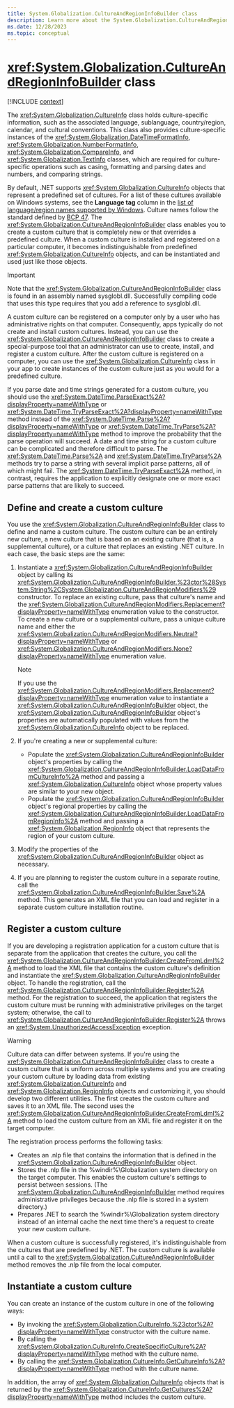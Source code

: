 ```yaml
---
title: System.Globalization.CultureAndRegionInfoBuilder class
description: Learn more about the System.Globalization.CultureAndRegionInfoBuilder class.
ms.date: 12/28/2023
ms.topic: conceptual
---
```

# <xref:System.Globalization.CultureAndRegionInfoBuilder> class

[!INCLUDE [context](includes/context.md)]

The <xref:System.Globalization.CultureInfo> class holds culture-specific information, such as the associated language, sublanguage, country/region, calendar, and cultural conventions. This class also provides culture-specific instances of the <xref:System.Globalization.DateTimeFormatInfo>, <xref:System.Globalization.NumberFormatInfo>, <xref:System.Globalization.CompareInfo>, and <xref:System.Globalization.TextInfo> classes, which are required for culture-specific operations such as casing, formatting and parsing dates and numbers, and comparing strings.

By default, .NET supports <xref:System.Globalization.CultureInfo> objects that represent a predefined set of cultures. For a list of these cultures available on Windows systems, see the **Language tag** column in the [list of language/region names supported by Windows](/openspecs/windows_protocols/ms-lcid/a9eac961-e77d-41a6-90a5-ce1a8b0cdb9c). Culture names follow the standard defined by [BCP 47](https://tools.ietf.org/html/bcp47). The <xref:System.Globalization.CultureAndRegionInfoBuilder> class enables you to create a custom culture that is completely new or that overrides a predefined culture. When a custom culture is installed and registered on a particular computer, it becomes indistinguishable from predefined <xref:System.Globalization.CultureInfo> objects, and can be instantiated and used just like those objects.

> [!IMPORTANT]
> Note that the <xref:System.Globalization.CultureAndRegionInfoBuilder> class is found in an assembly named sysglobl.dll. Successfully compiling code that uses this type requires that you add a reference to sysglobl.dll.

A custom culture can be registered on a computer only by a user who has administrative rights on that computer. Consequently, apps typically do not create and install custom cultures. Instead, you can use the <xref:System.Globalization.CultureAndRegionInfoBuilder> class to create a special-purpose tool that an administrator can use to create, install, and register a custom culture. After the custom culture is registered on a computer, you can use the <xref:System.Globalization.CultureInfo> class in your app to create instances of the custom culture just as you would for a predefined culture.

If you parse date and time strings generated for a custom culture, you should use the <xref:System.DateTime.ParseExact%2A?displayProperty=nameWithType> or <xref:System.DateTime.TryParseExact%2A?displayProperty=nameWithType> method instead of the <xref:System.DateTime.Parse%2A?displayProperty=nameWithType> or <xref:System.DateTime.TryParse%2A?displayProperty=nameWithType> method to improve the probability that the parse operation will succeed. A date and time string for a custom culture can be complicated and therefore difficult to parse. The <xref:System.DateTime.Parse%2A> and <xref:System.DateTime.TryParse%2A> methods try to parse a string with several implicit parse patterns, all of which might fail. The <xref:System.DateTime.TryParseExact%2A> method, in contrast, requires the application to explicitly designate one or more exact parse patterns that are likely to succeed.

## Define and create a custom culture

You use the <xref:System.Globalization.CultureAndRegionInfoBuilder> class to define and name a custom culture. The custom culture can be an entirely new culture, a new culture that is based on an existing culture (that is, a supplemental culture), or a culture that replaces an existing .NET culture. In each case, the basic steps are the same:

1. Instantiate a <xref:System.Globalization.CultureAndRegionInfoBuilder> object by calling its <xref:System.Globalization.CultureAndRegionInfoBuilder.%23ctor%28System.String%2CSystem.Globalization.CultureAndRegionModifiers%29> constructor. To replace an existing culture, pass that culture's name and the <xref:System.Globalization.CultureAndRegionModifiers.Replacement?displayProperty=nameWithType> enumeration value to the constructor. To create a new culture or a supplemental culture, pass a unique culture name and either the <xref:System.Globalization.CultureAndRegionModifiers.Neutral?displayProperty=nameWithType> or <xref:System.Globalization.CultureAndRegionModifiers.None?displayProperty=nameWithType> enumeration value.

   > [!NOTE]
   > If you use the <xref:System.Globalization.CultureAndRegionModifiers.Replacement?displayProperty=nameWithType> enumeration value to instantiate a <xref:System.Globalization.CultureAndRegionInfoBuilder> object, the <xref:System.Globalization.CultureAndRegionInfoBuilder> object's properties are automatically populated with values from the <xref:System.Globalization.CultureInfo> object to be replaced.

2. If you're creating a new or supplemental culture:

   - Populate the <xref:System.Globalization.CultureAndRegionInfoBuilder> object's properties by calling the <xref:System.Globalization.CultureAndRegionInfoBuilder.LoadDataFromCultureInfo%2A> method and passing a <xref:System.Globalization.CultureInfo> object whose property values are similar to your new object.
   - Populate the <xref:System.Globalization.CultureAndRegionInfoBuilder> object's regional properties by calling the <xref:System.Globalization.CultureAndRegionInfoBuilder.LoadDataFromRegionInfo%2A> method and passing a <xref:System.Globalization.RegionInfo> object that represents the region of your custom culture.

3. Modify the properties of the <xref:System.Globalization.CultureAndRegionInfoBuilder> object as necessary.

4. If you are planning to register the custom culture in a separate routine, call the <xref:System.Globalization.CultureAndRegionInfoBuilder.Save%2A> method. This generates an XML file that you can load and register in a separate custom culture installation routine.

## Register a custom culture

If you are developing a registration application for a custom culture that is separate from the application that creates the culture, you call the <xref:System.Globalization.CultureAndRegionInfoBuilder.CreateFromLdml%2A> method to load the XML file that contains the custom culture's definition and instantiate the <xref:System.Globalization.CultureAndRegionInfoBuilder> object. To handle the registration, call the <xref:System.Globalization.CultureAndRegionInfoBuilder.Register%2A> method. For the registration to succeed, the application that registers the custom culture must be running with administrative privileges on the target system; otherwise, the call to <xref:System.Globalization.CultureAndRegionInfoBuilder.Register%2A> throws an <xref:System.UnauthorizedAccessException> exception.

> [!WARNING]
> Culture data can differ between systems. If you're using the <xref:System.Globalization.CultureAndRegionInfoBuilder> class to create a custom culture that is uniform across multiple systems and you are creating your custom culture by loading data from existing <xref:System.Globalization.CultureInfo> and <xref:System.Globalization.RegionInfo> objects and customizing it, you should develop two different utilities. The first creates the custom culture and saves it to an XML file. The second uses the <xref:System.Globalization.CultureAndRegionInfoBuilder.CreateFromLdml%2A> method to load the custom culture from an XML file and register it on the target computer.

The registration process performs the following tasks:

- Creates an .nlp file that contains the information that is defined in the <xref:System.Globalization.CultureAndRegionInfoBuilder> object.
- Stores the .nlp file in the %windir%\Globalization system directory on the target computer. This enables the custom culture's settings to persist between sessions. (The <xref:System.Globalization.CultureAndRegionInfoBuilder> method requires administrative privileges because the .nlp file is stored in a system directory.)
- Prepares .NET to search the %windir%\Globalization system directory instead of an internal cache the next time there's a request to create your new custom culture.

When a custom culture is successfully registered, it's indistinguishable from the cultures that are predefined by .NET. The custom culture is available until a call to the <xref:System.Globalization.CultureAndRegionInfoBuilder> method removes the .nlp file from the local computer.

## Instantiate a custom culture

You can create an instance of the custom culture in one of the following ways:

- By invoking the <xref:System.Globalization.CultureInfo.%23ctor%2A?displayProperty=nameWithType> constructor with the culture name.
- By calling the <xref:System.Globalization.CultureInfo.CreateSpecificCulture%2A?displayProperty=nameWithType> method with the culture name.
- By calling the <xref:System.Globalization.CultureInfo.GetCultureInfo%2A?displayProperty=nameWithType> method with the culture name.

In addition, the array of <xref:System.Globalization.CultureInfo> objects that is returned by the <xref:System.Globalization.CultureInfo.GetCultures%2A?displayProperty=nameWithType> method includes the custom culture.
